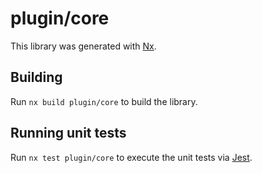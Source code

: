 # plugin/core

This library was generated with [Nx](https://nx.dev).

## Building

Run `nx build plugin/core` to build the library.

## Running unit tests

Run `nx test plugin/core` to execute the unit tests via [Jest](https://jestjs.io).
